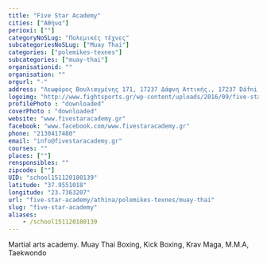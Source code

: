 ```yaml
---
title: "Five Star Academy"
cities: ["Αθήνα"]
perioxi: [""]
categoryNoSLug: "Πολεμικές τέχνες"
subcategoriesNoSLug: ["Muay Thai"]
categories: ["polemikes-texnes"]
subcategories: ["muay-thai"]
organisationid: ""
organisation: ""
orgurl: "-"
address: "Λεωφόρος Βουλιαγμένης 171, 17237 Δάφνη Αττικής., 17237 Dáfni, Greece"
logoimg: "http://www.fightsports.gr/wp-content/uploads/2016/09/five-star-academy-logo.jpg"
profilePhoto : "downloaded"
coverPhoto : "downloaded"
website: "www.fivestaracademy.gr"
facebook: "www.facebook.com/www.fivestaracademy.gr"
phone: "2130417480"
email: "info@fivestaracademy.gr"
courses: ""
places: [""]
rensponsibles: ""
zipcode: [""]
UID: "school151120180139"
latitude: "37.9551018"
longitude: "23.7363207"
url: "five-star-academy/athina/polemikes-texnes/muay-thai"
slug: "five-star-academy"
aliases:
    - /school151120180139
---
```



Martial arts academy. Muay Thai Boxing, Kick Boxing, Krav Maga, M.M.A, Taekwondo

